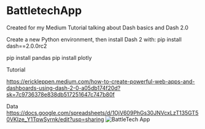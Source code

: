 # BattletechApp

Created for my Medium Tutorial talking about Dash basics and Dash 2.0

Create a new Python environment, then install Dash 2 with: pip install dash==2.0.0rc2

pip install pandas
pip install plotly

Tutorial

https://erickleppen.medium.com/how-to-create-powerful-web-apps-and-dashboards-using-dash-2-0-a05db174f20d?sk=7c9736378e838db517251647c747b80f

Data
https://docs.google.com/spreadsheets/d/1OjV609PhGs30JNVcxLzT135GT50VKlze_Y1TqwSyrnk/edit?usp=sharing
![BattleTech App](https://miro.medium.com/max/1000/1*CS-0SA4FknvdxBlN04PyGA.png "BattleTech App")

